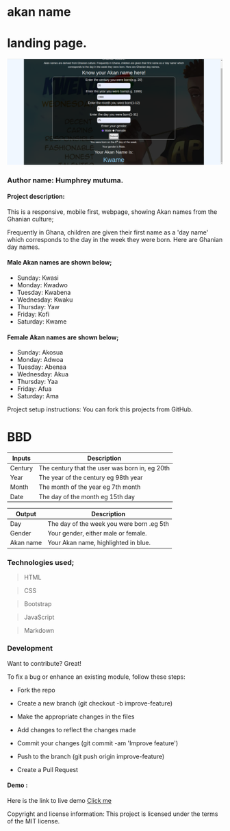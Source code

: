 # akan name

# landing page.
![The Home page](images/landing.png)

### Author name: Humphrey mutuma.

#### Project description:
This is a responsive, mobile first, webpage, showing Akan names from the Ghanian culture;

Frequently in Ghana, children are given their first name as a 'day name' which corresponds to the day in the week they were born. Here are Ghanian day names.

#### Male Akan names are shown below;
- Sunday: Kwasi
- Monday: Kwadwo
- Tuesday: Kwabena
- Wednesday: Kwaku
- Thursday:  Yaw
- Friday: Kofi
- Saturday: Kwame

#### Female Akan names are shown below;
- Sunday: Akosua
- Monday: Adwoa
- Tuesday: Abenaa
- Wednesday: Akua
- Thursday:  Yaa
- Friday: Afua
- Saturday: Ama

Project setup instructions: You can fork this projects from GitHub.
# BBD

| Inputs  | Description  |
|---|---|
|Century  | The century that the user was born in, eg 20th  |
| Year  | The year of the century eg 98th year  |
| Month  |  The month of the year eg 7th month |
| Date  | The day of the month eg 15th day |

| Output  | Description  |
|---|---|
|Day   | The day of the week you were born .eg 5th|
| Gender  | Your gender, either male or female. |
| Akan name  |  Your Akan name, highlighted in blue. |
	
### Technologies used;
> HTML

> CSS

>Bootstrap

>JavaScript

>Markdown

 ### Development
Want to contribute? Great!

To fix a bug or enhance an existing module, follow these steps:

- Fork the repo

- Create a new branch (git checkout -b improve-feature)

- Make the appropriate changes in the files

- Add changes to reflect the changes made

- Commit your changes (git commit -am 'Improve feature')

- Push to the branch (git push origin improve-feature)

- Create a Pull Request

#### Demo : 
Here is the link to live demo [Click me](https://humphrey-mutuma.github.io/akan-name/)

Copyright and license information: This project is licensed under the terms of the MIT license.
